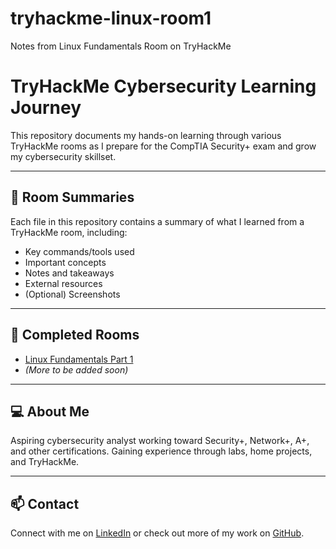 # tryhackme-linux-room1
Notes from Linux Fundamentals Room on TryHackMe
# TryHackMe Cybersecurity Learning Journey

This repository documents my hands-on learning through various TryHackMe rooms as I prepare for the CompTIA Security+ exam and grow my cybersecurity skillset.

---

## 📁 Room Summaries

Each file in this repository contains a summary of what I learned from a TryHackMe room, including:

- Key commands/tools used
- Important concepts
- Notes and takeaways
- External resources
- (Optional) Screenshots

---

## 🧪 Completed Rooms

- [Linux Fundamentals Part 1](linux-fundamentals-part1.md)
- *(More to be added soon)*

---

## 💻 About Me

Aspiring cybersecurity analyst working toward Security+, Network+, A+, and other certifications. Gaining experience through labs, home projects, and TryHackMe.

---

## 📫 Contact

Connect with me on [LinkedIn](www.linkedin.com/in/jenna-hammer-588854217) or check out more of my work on [GitHub](https://github.com/JennaHammer).
